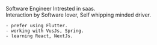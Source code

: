 Software Engineer Intrested in saas. <br />
Interaction by Software lover, Self whipping minded driver.

```
- prefer using Flutter.
- working with VusJs, Spring.
- learning React, NextJs.
```

